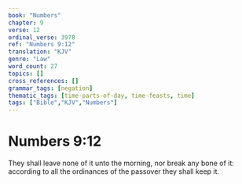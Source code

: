 ```yaml
---
book: "Numbers"
chapter: 9
verse: 12
ordinal_verse: 3978
ref: "Numbers 9:12"
translation: "KJV"
genre: "Law"
word_count: 27
topics: []
cross_references: []
grammar_tags: [negation]
thematic_tags: [time-parts-of-day, time-feasts, time]
tags: ["Bible","KJV","Numbers"]
---
```


# Numbers 9:12

They shall leave none of it unto the morning, nor break any bone of it: according to all the ordinances of the passover they shall keep it.
